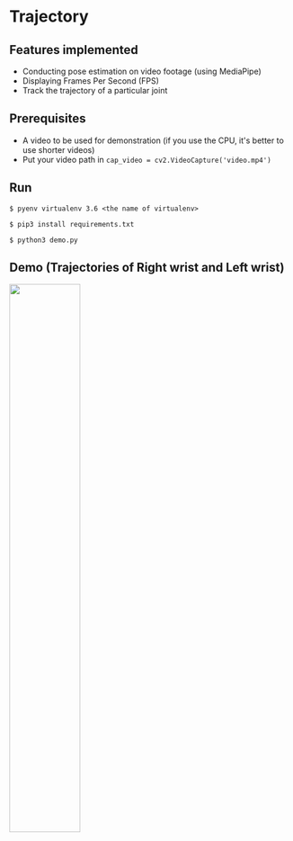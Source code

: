 # Trajectory

## Features implemented
- Conducting pose estimation on video footage (using MediaPipe)
- Displaying Frames Per Second (FPS)
- Track the trajectory of a particular joint

## Prerequisites
- A video to be used for demonstration (if you use the CPU, it's better to use shorter videos)
- Put your video path in `cap_video = cv2.VideoCapture('video.mp4')`

## Run
```
$ pyenv virtualenv 3.6 <the name of virtualenv>
```


```
$ pip3 install requirements.txt
```


```
$ python3 demo.py
```

## Demo (Trajectories of Right wrist and Left wrist)
<img width="50%" src="result/output_4.gif"/>
